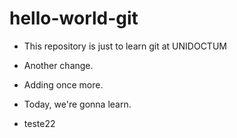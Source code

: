 # hello-world-git
- This repository is just to learn git at UNIDOCTUM
- Another change.

- Adding once more.

- Today, we're gonna learn.
- teste22